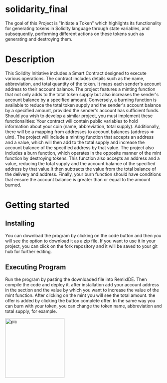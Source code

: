 # solidarity_final
The goal of this Project is "Initiate a Token" which highlights its functionality for generating tokens in Solidity language through state variables, and subsequently, performing different actions on these tokens such as generating and destroying them.

# Description
This Solidity Initiative includes a Smart Contract designed to execute various operations. The contract includes details such as the name, abbreviation, and total quantity of the token. It maps each sender's account address to their account balance. The project features a minting function that not only adds to the total token supply but also increases the sender's account balance by a specified amount. Conversely, a burning function is available to reduce the total token supply and the sender's account balance by a specified amount, provided the sender's account has sufficient funds. Should you wish to develop a similar project, you must implement these functionalities: Your contract will contain public variables to hold information about your coin (name, abbreviation, total supply). Additionally, there will be a mapping from addresses to account balances (address => uint). The project will include a minting function that accepts an address and a value, which will then add to the total supply and increase the account balance of the specified address by that value. The project also includes a burn function, which operates in the opposite manner of the mint function by destroying tokens. This function also accepts an address and a value, reducing the total supply and the account balance of the specified address by that value.It then subtracts the value from the total balance of the delivery and address. Finally, your burn function should have conditions that ensure the account balance is greater than or equal to the amount burned.

# Getting started
## Installing
You can download the program by clicking on the code button and then you will see the option to download it as a zip file. If you want to use it in your project, you can click on the fork repository and it will be saved to your git hub for further editing.
## Executing Program
Run the program by pasting the downloaded file into RemixIDE. Then compile the code and deploy it. after installation add your account address in the section and the value by which you want to increase the value of the mint function. After clicking on the mint you will see the total amount. the offer is added by clicking the button complete offer. In the same way you can burn with your token, you can change the token name, abbreviation and total supply, for example.


<img width="190" alt="pic" src="https://github.com/justakshit/solidity_final/assets/122389506/ef831b1f-d4ed-441e-a50e-48428bcba6e1">




